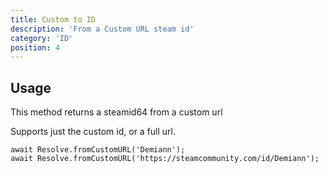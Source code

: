 ```yaml
---
title: Custom to ID
description: 'From a Custom URL steam id'
category: 'ID'
position: 4
---
```


## Usage

This method returns a steamid64 from a custom url

Supports just the custom id, or a full url.

```javascript[index.js]
await Resolve.fromCustomURL('Demiann');
await Resolve.fromCustomURL('https://steamcommunity.com/id/Demiann');
```
